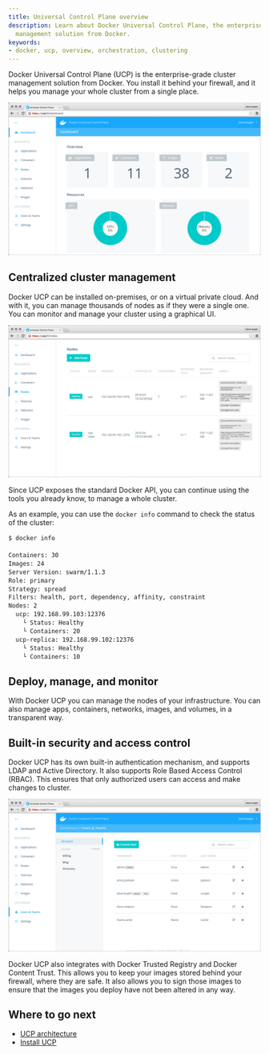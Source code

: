 ```yaml
---
title: Universal Control Plane overview
description: Learn about Docker Universal Control Plane, the enterprise-grade cluster
  management solution from Docker.
keywords:
- docker, ucp, overview, orchestration, clustering
---
```


Docker Universal Control Plane (UCP) is the enterprise-grade cluster management
solution from Docker. You install it behind your firewall, and it helps you
manage your whole cluster from a single place.

![](images/overview-1.png)

## Centralized cluster management

Docker UCP can be installed on-premises, or on a virtual private cloud.
And with it, you can manage thousands of nodes as if they were a single one.
You can monitor and manage your cluster using a graphical UI.

![](images/overview-2.png)

Since UCP exposes the standard Docker API, you can continue using the tools
you already know, to manage a whole cluster.

As an example, you can use the `docker info` command to check the
status of the cluster:

```bash
$ docker info

Containers: 30
Images: 24
Server Version: swarm/1.1.3
Role: primary
Strategy: spread
Filters: health, port, dependency, affinity, constraint
Nodes: 2
  ucp: 192.168.99.103:12376
    └ Status: Healthy
    └ Containers: 20
  ucp-replica: 192.168.99.102:12376
    └ Status: Healthy
    └ Containers: 10
```

## Deploy, manage, and monitor

With Docker UCP you can manage the nodes of your infrastructure. You can also
manage apps, containers, networks, images, and volumes, in a transparent way.

## Built-in security and access control

Docker UCP has its own built-in authentication mechanism, and supports LDAP
and Active Directory. It also supports Role Based Access Control (RBAC).
This ensures that only authorized users can access and make changes to cluster.

![](images/overview-3.png)

Docker UCP also integrates with Docker Trusted Registry and Docker Content
Trust. This allows you to keep your images stored behind your firewall,
where they are safe. It also allows you to sign those images to ensure that
the images you deploy have not been altered in any way.

## Where to go next

* [UCP architecture](architecture.md)
* [Install UCP](installation/index.md)
